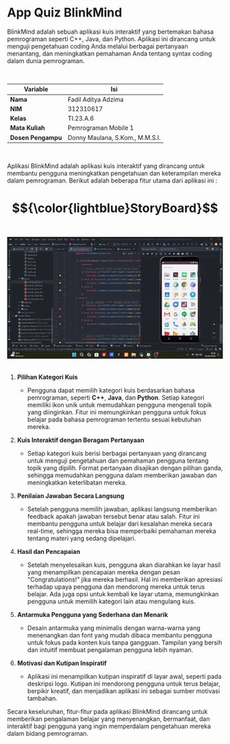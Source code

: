 # App Quiz BlinkMind
BlinkMind adalah sebuah aplikasi kuis interaktif yang bertemakan bahasa pemrograman seperti C++, Java, dan Python. Aplikasi ini dirancang untuk menguji pengetahuan coding Anda melalui berbagai pertanyaan menantang, dan meningkatkan pemahaman Anda tentang syntax coding dalam dunia pemrograman.

<br>

| Variable           |             Isi            |
| -------------------|----------------------------|
| **Nama**           |         Fadil Aditya Adzima    |
| **NIM**            |          312310617         |
| **Kelas**          |          TI.23.A.6         |
| **Mata Kuliah**    |      Pemrograman Mobile 1     |
| **Dosen Pengampu** | Donny Maulana, S.Kom., M.M.S.I.  |

<br> 

Aplikasi BlinkMind adalah aplikasi kuis interaktif yang dirancang untuk membantu pengguna meningkatkan pengetahuan dan keterampilan mereka dalam pemrograman. Berikut adalah beberapa fitur utama dari aplikasi ini :

# $${\color{lightblue}StoryBoard}$$
<br>

![gif](doc/ScreenRecord_AppQuiz_BlinkMind.gif) <br> <br>

1. **Pilihan Kategori Kuis**  
   - Pengguna dapat memilih kategori kuis berdasarkan bahasa pemrograman, seperti **C++**, **Java**, dan **Python**. Setiap kategori memiliki ikon unik untuk memudahkan pengguna mengenali topik yang diinginkan. Fitur ini memungkinkan pengguna untuk fokus belajar pada bahasa pemrograman tertentu sesuai kebutuhan mereka. 

2. **Kuis Interaktif dengan Beragam Pertanyaan**  
   - Setiap kategori kuis berisi berbagai pertanyaan yang dirancang untuk menguji pengetahuan dan pemahaman pengguna tentang topik yang dipilih. Format pertanyaan disajikan dengan pilihan ganda, sehingga memudahkan pengguna dalam memberikan jawaban dan meningkatkan keterlibatan mereka.

3. **Penilaian Jawaban Secara Langsung**  
   - Setelah pengguna memilih jawaban, aplikasi langsung memberikan feedback apakah jawaban tersebut benar atau salah. Fitur ini membantu pengguna untuk belajar dari kesalahan mereka secara real-time, sehingga mereka bisa memperbaiki pemahaman mereka tentang materi yang sedang dipelajari.

4. **Hasil dan Pencapaian**  
   - Setelah menyelesaikan kuis, pengguna akan diarahkan ke layar hasil yang menampilkan pencapaian mereka dengan pesan "Congratulations!" jika mereka berhasil. Hal ini memberikan apresiasi terhadap upaya pengguna dan mendorong mereka untuk terus belajar. Ada juga opsi untuk kembali ke layar utama, memungkinkan pengguna untuk memilih kategori lain atau mengulang kuis.

5. **Antarmuka Pengguna yang Sederhana dan Menarik**  
   - Desain antarmuka yang minimalis dengan warna-warna yang menenangkan dan font yang mudah dibaca membantu pengguna untuk fokus pada konten kuis tanpa gangguan. Tampilan yang bersih dan intuitif membuat pengalaman pengguna lebih nyaman.

6. **Motivasi dan Kutipan Inspiratif**  
   - Aplikasi ini menampilkan kutipan inspiratif di layar awal, seperti pada deskripsi logo. Kutipan ini mendorong pengguna untuk terus belajar, berpikir kreatif, dan menjadikan aplikasi ini sebagai sumber motivasi tambahan.

Secara keseluruhan, fitur-fitur pada aplikasi BlinkMind dirancang untuk memberikan pengalaman belajar yang menyenangkan, bermanfaat, dan interaktif bagi pengguna yang ingin memperdalam pengetahuan mereka dalam bidang pemrograman.
